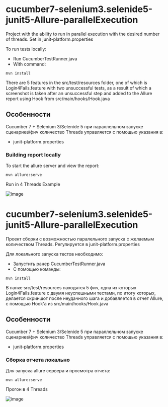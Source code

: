 # cucumber7-selenium3.selenide5-junit5-Allure-parallelExecution
Project with the ability to run in parallel execution with the desired number of threads.
Set in junit-platform.properties

To run tests locally:

- Run CucumberTestRunner.java
- With command:
```
mvn install
```
There are 5 features in the src/test/resources folder, one of which is Login4Fails.feature with two unsuccessful tests, as a result of which a screenshot is taken after an unsuccessful step and added to the Allure report using Hook from src/main/hooks/Hook.java
## Особенности
Cucumber 7 + Selenium 3/Selenide 5 при параллельном запуске сценариев\фич количество Threads управляется с помощью указания в:
- junit-platform.properties



### Building report locally
To start the allure server and view the report:
```
mvn allure:serve
```

Run in 4 Threads Example

![image](https://user-images.githubusercontent.com/43063004/204404483-af07f6c1-f2b6-41e7-8c11-e8c2db9ba620.png)




# cucumber7-selenium3.selenide5-junit5-Allure-parallelExecution
Проект сборки с возможностью паралельного запуска с желаемым количеством Threads.
Регулируется в junit-platform.properties

Для локального запуска тестов необходимо:

- Запустить ранер CucumberTestRunner.java
- С помощью команды: 
```
mvn install
```
В папке src/test/resources находятся 5 фич, одна из которых Login4Fails.feature с двумя неуспешными тестами, по итогу которых, делается скриншот после неудачного шага и добавляется в отчет Allure, с помощью Hook'а из src/main/hooks/Hook.java
## Особенности
Cucumber 7 + Selenium 3/Selenide 5 при параллельном запуске сценариев\фич количество Threads управляется с помощью указания в:
- junit-platform.properties



### Сборка отчета локально
Для запуска allure сервера и просмотра отчета:
```
mvn allure:serve
```

Прогон в 4 Threads

![image](https://user-images.githubusercontent.com/43063004/204404483-af07f6c1-f2b6-41e7-8c11-e8c2db9ba620.png)

